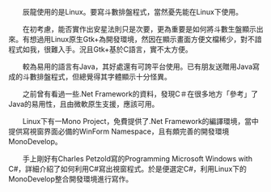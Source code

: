 　　辰龍使用的是Linux。要寫斗數排盤程式，當然憂先能在Linux下使用。

　　在初考慮，能否實作出安星法則只是次要，更為重要是如何將斗數生盤顯示出來。有想過用Linux原生Gtk+為開發環境，然因在顯示畫面方便文檔稀少，對不諳程式如我，很難入手。況且Gtk+基於C語言，實不太方便。

　　較為易用的語言有Java，其好處還有可誇平台使用。已有朋友送贈用Java寫成的斗數排盤程式，但總覺得其字體顯示十分怪異。

　　之前曾有看過一些.Net Framework的資料，發現C＃在很多地方「參考」了Java的易用性，且由微軟原生支援，應該可用。

　　Linux下有一Mono Project，免費提供了.Net Framework的編譯環境，當中提供寫視窗界面必備的WinForm Namespace，且有頗完善的開發環境MonoDevelop。

　　手上剛好有Charles Petzold寫的Programming Microsoft Windows with C#，詳細介紹了如何利用C#寫出視窗程式。於是便選定C#，利用Linux下的MonoDevelop整合開發環境進行寫作。